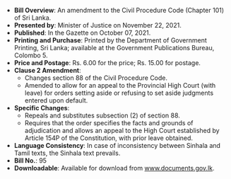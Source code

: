 - **Bill Overview**: An amendment to the Civil Procedure Code (Chapter 101) of Sri Lanka.
- **Presented by**: Minister of Justice on November 22, 2021.
- **Published**: In the Gazette on October 07, 2021.
- **Printing and Purchase**: Printed by the Department of Government Printing, Sri Lanka; available at the Government Publications Bureau, Colombo 5.
- **Price and Postage**: Rs. 6.00 for the price; Rs. 15.00 for postage.
- **Clause 2 Amendment**:
  - Changes section 88 of the Civil Procedure Code.
  - Amended to allow for an appeal to the Provincial High Court (with leave) for orders setting aside or refusing to set aside judgments entered upon default.
- **Specific Changes**: 
  - Repeals and substitutes subsection (2) of section 88.
  - Requires that the order specifies the facts and grounds of adjudication and allows an appeal to the High Court established by Article 154P of the Constitution, with prior leave obtained.
- **Language Consistency**: In case of inconsistency between Sinhala and Tamil texts, the Sinhala text prevails.
- **Bill No.**: 95
- **Downloadable**: Available for download from www.documents.gov.lk.